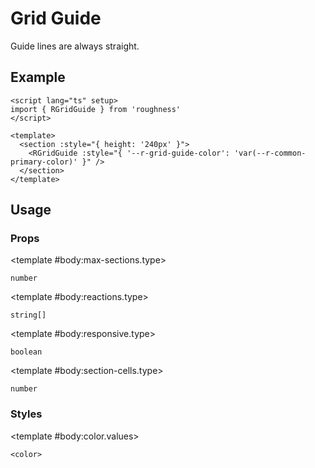 <script lang="ts" setup>
import { RDetails, RGridGuide, RSpace, RTable } from 'roughness'
</script>

# Grid Guide

Guide lines are always straight.

## Example

<RDetails>
  <template #summary>Show Code</template>

```vue
<script lang="ts" setup>
import { RGridGuide } from 'roughness'
</script>

<template>
  <section :style="{ height: '240px' }">
    <RGridGuide :style="{ '--r-grid-guide-color': 'var(--r-common-primary-color)' }" />
  </section>
</template>
```

</RDetails>

<section :style="{ height: '240px' }">
  <RGridGuide :style="{ '--r-grid-guide-color': 'var(--r-common-primary-color)' }" />
</section>

## Usage

### Props

<RSpace overflow>
<RTable
  :columns="['name', 'type', 'default', 'description']"
  :rows="['max-sections', 'reactions', 'responsive', 'section-cells']"
>
  <template #body:*.name="{ row }">{{ row }}</template>

  <template #body:max-sections.type>

  `number`

  </template>
  <template #body:max-sections.default>

  `10`

  </template>
  <template #body:max-sections.description>
    The maximum number of sections that can be displayed under the current viewport dimensions.
  </template>

  <template #body:reactions.type>

  `string[]`

  </template>
  <template #body:reactions.default>

  `['dark']`

  </template>
  <template #body:reactions.description>

  States that trigger graphics redrawing.

  See [Reactions](/guide/theme#reactions).

  </template>

  <template #body:responsive.type>

  `boolean`

  </template>
  <template #body:responsive.default>

  `true`

  </template>
  <template #body:responsive.description>
    Whether to adjust the size to fit the parent element.
  </template>

  <template #body:section-cells.type>

  `number`

  </template>
  <template #body:section-cells.default>

  `8`

  </template>
  <template #body:section-cells.description>
    The number of cells in one section dimension.
  </template>
</RTable>
</RSpace>

### Styles

<RSpace overflow>
<RTable
  :columns="['name', 'values', 'default', 'description']"
  :rows="['color']"
>
  <template #body:*.name="{ row }">--r-grid-guide-{{ row }}</template>

  <template #body:color.values>

  `<color>`

  </template>
  <template #body:color.default>

  `rgb(255 255 255 / 0.1)` in dark theme, `#f5f5f5` else

  </template>
  <template #body:color.description>
    Color of the guide lines.
  </template>
</RTable>
</RSpace>
